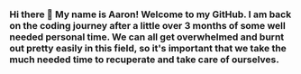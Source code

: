 ### Hi there 👋 My name is Aaron! Welcome to my GitHub. I am back on the coding journey after a little over 3 months of some well needed personal time. We can all get overwhelmed and burnt out pretty easily in this field, so it's important that we take the much needed time to recuperate and take care of ourselves.





<!--
**frequencycodes/frequencycodes** is a ✨ _special_ ✨ repository because its `README.md` (this file) appears on your GitHub profile.

Here are some ideas to get you started:

- 🔭 I’m currently working on ...
- 🌱 I’m currently learning ...
- 👯 I’m looking to collaborate on ...
- 🤔 I’m looking for help with ...
- 💬 Ask me about ...
- 📫 How to reach me: ...
- 😄 Pronouns: ...
- ⚡ Fun fact: ...
-->
